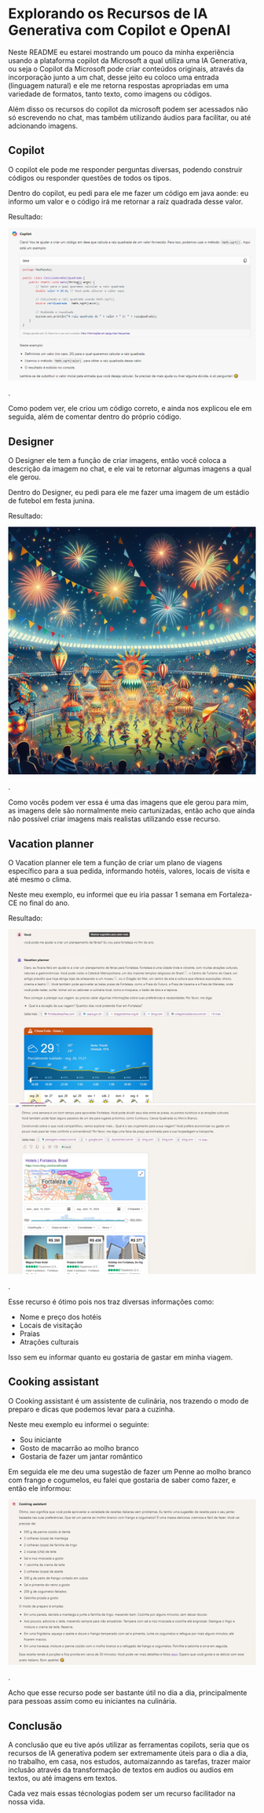 # Explorando os Recursos de IA Generativa com Copilot e OpenAI

Neste README eu estarei mostrando um pouco da minha experiência usando a plataforma copilot da Microsoft a qual utiliza uma IA Generativa, ou seja o Copilot da Microsoft pode criar conteúdos originais, através da incorporação junto a um chat, desse jeito eu coloco uma entrada (linguagem natural) e ele me retorna respostas apropriadas em 
uma variedade de formatos, tanto texto, como imagens ou códigos.

Além disso os recursos do copilot da microsoft podem ser acessados não só escrevendo no chat, mas também utilizando áudios para facilitar, ou até adcionando imagens.

## Copilot

O copilot ele pode me responder perguntas diversas, podendo construir códigos ou responder questões de todos os tipos.

Dentro do copilot, eu pedi para ele me fazer um código em java aonde: eu informo um valor e o código irá me retornar a raíz quadrada desse valor. 

Resultado:

<img align="" src="https://github.com/Ventura-ui/DIO-Azure-Fundamentals/blob/main/Explorando%20os%20Recursos%20de%20IA%20Generativa%20com%20Copilot%20e%20OpenAI/outputs/image1.png?raw=true" width=""/> 

.

Como podem ver, ele criou um código correto, e ainda nos explicou ele em seguida, além de comentar dentro do próprio código.

## Designer

O Designer ele tem a função de criar imagens, então você coloca a descrição da imagem no chat, e ele vai te retornar algumas imagens a qual ele gerou.

Dentro do Designer, eu pedi para ele me fazer uma imagem de um estádio de futebol em festa junina.

Resultado:

<img align="" src="https://github.com/Ventura-ui/DIO-Azure-Fundamentals/blob/main/Explorando%20os%20Recursos%20de%20IA%20Generativa%20com%20Copilot%20e%20OpenAI/outputs/image2.png?raw=true" width=""/> 

.

Como vocês podem ver essa é uma das imagens que ele gerou para mim, as imagens dele são normalmente meio cartunizadas, então acho que ainda não possível criar imagens mais realistas utilizando esse recurso.

## Vacation planner

O Vacation planner ele tem a função de criar um plano de viagens específico para a sua pedida, informando hotéis, valores, locais de visita e até mesmo o clima.

Neste meu exemplo, eu informei que eu iria passar 1 semana em Fortaleza-CE no final do ano.

Resultado:

<img align="" src="https://github.com/Ventura-ui/DIO-Azure-Fundamentals/blob/main/Explorando%20os%20Recursos%20de%20IA%20Generativa%20com%20Copilot%20e%20OpenAI/outputs/image3.png?raw=true" width=""/> 

<img align="" src="https://github.com/Ventura-ui/DIO-Azure-Fundamentals/blob/main/Explorando%20os%20Recursos%20de%20IA%20Generativa%20com%20Copilot%20e%20OpenAI/outputs/image4.png?raw=true" width=""/> 

.

Esse recurso é ótimo pois nos traz diversas informações como:

- Nome e preço dos hotéis 
- Locais de visitação
- Praias
- Atrações culturais

Isso sem eu informar quanto eu gostaria de gastar em minha viagem.

## Cooking assistant

O Cooking assistant é um assistente de culinária, nos trazendo o modo de preparo e dicas que podemos levar para a cuzinha.

Neste meu exemplo eu informei o seguinte:

- Sou iniciante
- Gosto de macarrão ao molho branco
- Gostaria de fazer um jantar romântico

Em seguida ele me deu uma sugestão de fazer um Penne ao molho branco com frango e cogumelos, eu falei que gostaria de saber como fazer, e então ele informou:

<img align="" src="https://github.com/Ventura-ui/DIO-Azure-Fundamentals/blob/main/Explorando%20os%20Recursos%20de%20IA%20Generativa%20com%20Copilot%20e%20OpenAI/outputs/image5.png?raw=true" width=""/>

.

Acho que esse recurso pode ser bastante útil no dia a dia, principalmente para pessoas assim como eu iniciantes na culinária.

## Conclusão 

A conclusão que eu tive após utilizar as ferramentas copilots, seria que os recursos de IA generativa podem ser extremamente úteis para o dia a dia, no trabalho, em casa, nos estudos, automaizanndo as tarefas, trazer maior inclusão através da transformação de textos em audios ou audios em textos, ou até imagens em textos.

Cada vez mais essas técnologias podem ser um recurso facilitador na nossa vida.